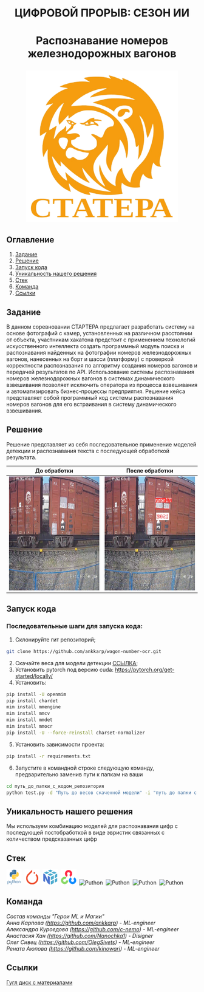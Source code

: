 # <p align="center"> ЦИФРОВОЙ ПРОРЫВ: СЕЗОН ИИ </p>
# <p align="center"> Распознавание номеров железнодорожных вагонов </p>
<p align="center">
<img width="400" height="400" alt="photo" src="https://github.com/ankkarp/wagon-number-ocr/blob/kinowari/-removebg-preview.png">

</p> 


## Оглавление
1. [Задание](#1)
2. [Решение](#2)
3. [Запуск кода](#3)
4. [Уникальность нашего решения](#4)
5. [Стек](#5)
6. [Команда](#6)
7. [Ссылки](#7)

## <a name="1"> Задание </a>

В данном соревновании СТАРТЕРА предлагает разработать систему на основе фотографий с камер, установленных на различном расстоянии от объекта, участникам хакатона предстоит с применением технологий искусственного интеллекта создать программный модуль поиска и распознавания найденных на фотографии номеров железнодорожных вагонов, нанесенных на борт и шасси (платформу) с проверкой корректности распознавания по алгоритму создания номеров вагонов и передачей результатов по API. Использование системы распознавания номеров железнодорожных вагонов в системах динамического взвешивания позволяет исключить оператора из процесса взвешивания и автоматизировать бизнес-процессы предприятия. Решение кейса представляет собой программный код системы распознавания номеров вагонов для его встраивания в систему динамического взвешивания.

## <a name="2">Решение </a>

Решение представляет из себя последовательное применение моделей детекции и распознавания текста с последующей обработкой результата.

| До обработки  | После обработки |
| ------------- | ------------- |
| <img width="600" height="300" alt="image" src="https://github.com/ankkarp/wagon-number-ocr/blob/kinowari/photo_2023-10-15_00-12-44(%D0%B4%D0%BE).jpg">  | <img width="600" height="300" alt="image" src="https://github.com/ankkarp/wagon-number-ocr/blob/kinowari/photo_2023-10-15_00-02-06.jpg">  |


## <a name="3">Запуск кода </a>

### Последовательные шаги для запуска кода:
1. Склонируйте гит репозиторий;
```Bash
git clone https://github.com/ankkarp/wagon-number-ocr.git
```
2. Скачайте веса для модели детекции [ССЫЛКА](https://drive.google.com/drive/folders/1dJfBBPN-eLbLK-rgtZ2S7EVrKKa_5ftp?usp=sharing);
3. Установить pytorch под версию cuda: https://pytorch.org/get-started/locally/
4. Установить:
 ```Bash
pip install -U openmim
pip install chardet
mim install mmengine
mim install mmcv
mim install mmdet
mim install mmocr
pip install -U --force-reinstall charset-normalizer
```
5. Установить зависимости проекта:
 ```Bash
pip install -r requirements.txt
```
6. Запустите в командной строке следующую команду, предварительно заменив пути к папкам на ваши
```Bash
cd путь_до_папки_с_кодом_репозитория
python test.py -d "Путь до весов скаченной модели" -i "путь до папки с фотографиями" -o 'название_файла_с_результатом.csv' -r 'путь_к_модели_для_выравнивания_изображения'
```
## <a name="4">Уникальность нашего решения </a>

Мы используем комбинацию моделей для распознавания цифр с последующей постобработкой в виде эвристик связанных с количеством предсказанных цифр

## <a name="5">Стек </a>
  <img src="https://github.com/devicons/devicon/blob/master/icons/python/python-original-wordmark.svg" title="Python" alt="Puthon" width="40" height="40"/>&nbsp;
  <img src="https://github.com/devicons/devicon/blob/master/icons/pytorch/pytorch-original.svg" title="Pytorch" alt="Puthon" width="40" height="40"/>&nbsp;
  <img src="https://github.com/devicons/devicon/blob/master/icons/numpy/numpy-original.svg" title="Numpy" alt="Puthon" width="40" height="40"/>&nbsp;
  <img src="https://github.com/devicons/devicon/blob/master/icons/opencv/opencv-original.svg" title="OpenCV" alt="Puthon" width="40" height="40"/>&nbsp;
  <img src="https://github.com/gaotongxiao/mmocr/blob/0cd2878b048cacc85306ef02a5cb60a61de7f91b/resources/mmocr-logo.png" title="MMocr" alt="Puthon" width="60" height="40"/>&nbsp;
  <img src="https://modelscope.oss-cn-beijing.aliyuncs.com/modelscope.gif" title="Modelscope" alt="Puthon" width="120" height="40"/>&nbsp;
  <img src="https://github.com/gradio-app/gradio/blob/main/readme_files/gradio.svg" title="Gradio" alt="Puthon" width="100" height="40"/>&nbsp;
  <img src="https://pjreddie.com/media/image/yologo_2.png" title="Yolo" alt="Puthon" width="100" height="40"/>&nbsp;
## <a name="6">Команда </a>


*Состав команды "Герои ML и Магии"*   
*Анна Карпова (https://github.com/ankkarp) - ML-engineer*    
*Александра Куроедова (https://github.com/c-nemo) - ML-engineer*  
*Анастасия Хан (https://github.com/Nanochka1) - Disigner*  
*Олег Сивец (https://github.com/OlegSivets) - ML-engineer*   
*Рената Аюпова (https://github.com/kinowari) - ML-engineer* 

## <a name="7">Ссылки </a>
[Гугл диск с материалами](https://drive.google.com/drive/u/0/folders/13MgumU4OoE917fjG94GmjqmIzjyqc-jl)
